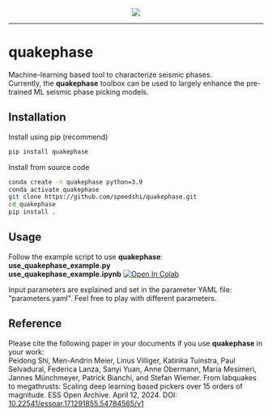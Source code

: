<p align="center">
  <img src="https://github.com/speedshi/quakephase/blob/main/docs/figs/QUAKEPHASE_logo.png" />
</p>

---

# quakephase
Machine-learning based tool to characterize seismic phases.  
Currently, the **quakephase** toolbox can be used to largely enhance the pre-trained ML seismic phase picking models.  


## Installation
Install using pip (recommend)
```bash
pip install quakephase
```

Install from source code
```bash
conda create -n quakephase python=3.9
conda activate quakephase
git clone https://github.com/speedshi/quakephase.git
cd quakephase
pip install .
```


## Usage
Follow the example script to use **quakephase**:  
**use_quakephase_example.py**  
**use_quakephase_example.ipynb**  [![Open In Colab](https://colab.research.google.com/assets/colab-badge.svg)](https://colab.research.google.com/github/speedshi/quakephase/blob/main/use_quakephase_example.ipynb)  
  
Input parameters are explained and set in the parameter YAML file: "parameters.yaml". Feel free to play with different parameters.  


## Reference 
Please cite the following paper in your documents if you use **quakephase** in your work:  
Peidong Shi, Men-Andrin Meier, Linus Villiger, Katinka Tuinstra, Paul Selvadural, Federica Lanza, Sanyi Yuan, Anne Obermann, Maria Mesimeri, Jannes Münchmeyer, Patrick Bianchi, and Stefan Wiemer. From labquakes to megathrusts: Scaling deep learning based pickers over 15 orders of magnitude. ESS Open Archive. April 12, 2024. DOI: [10.22541/essoar.171291855.54784565/v1](https://doi.org/10.22541/essoar.171291855.54784565/v1)


